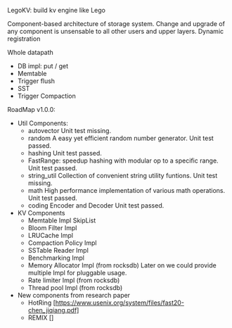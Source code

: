 LegoKV: build kv engine like Lego

Component-based architecture of storage system. 
Change and upgrade of any component is unsensable to all other users and upper layers.
Dynamic registration

Whole datapath
- DB impl: put / get
- Memtable
- Trigger flush
- SST
- Trigger Compaction

RoadMap v1.0.0:
- Util Components:
    - autovector
        Unit test missing.
    - random
        A easy yet efficient random number generator.
        Unit test passed.
    - hashing
        Unit test passed.
    - FastRange: speedup hashing with modular op to a specific range.
        Unit test passed.
    - string_util
        Collection of convenient string utility funtions.
        Unit test missing.
    - math
        High performance implementation of various math operations.
        Unit test passed.
    - coding
        Encoder and Decoder
        Unit test passed.
- KV Components
    - Memtable Impl
        SkipList
    - Bloom Filter Impl
    - LRUCache Impl
    - Compaction Policy Impl
    - SSTable Reader Impl
    - Benchmarking Impl
    - Memory Allocator Impl (from rocksdb)
        Later on we could provide multiple Impl for pluggable usage.
    - Rate limiter Impl (from rocksdb)
    - Thread pool Impl (from rocksdb)
- New components from research paper
    - HotRing [https://www.usenix.org/system/files/fast20-chen_jiqiang.pdf]
    - REMIX []